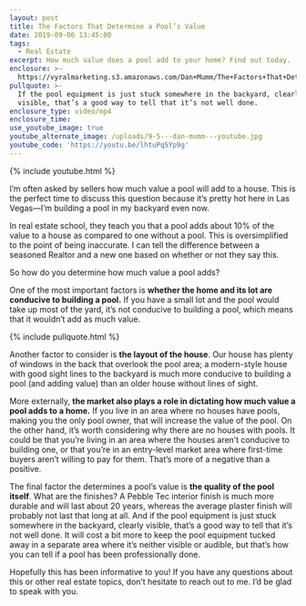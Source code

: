 ```yaml
---
layout: post
title: The Factors That Determine a Pool’s Value
date: 2019-09-06 13:45:00
tags:
  - Real Estate
excerpt: How much value does a pool add to your home? Find out today.
enclosure: >-
  https://vyralmarketing.s3.amazonaws.com/Dan+Mumm/The+Factors+That+Determine+a+Pools+Value.mp4
pullquote: >-
  If the pool equipment is just stuck somewhere in the backyard, clearly
  visible, that’s a good way to tell that it’s not well done.
enclosure_type: video/mp4
enclosure_time:
use_youtube_image: true
youtube_alternate_image: /uploads/9-5---dan-mumm---youtube.jpg
youtube_code: 'https://youtu.be/lhtuPq5Yp9g'
---
```


{% include youtube.html %}

I’m often asked by sellers how much value a pool will add to a house. This is the perfect time to discuss this question because it’s pretty hot here in Las Vegas—I’m building a pool in my backyard even now.&nbsp;

In real estate school, they teach you that a pool adds about 10% of the value to a house as compared to one without a pool. This is oversimplified to the point of being inaccurate. I can tell the difference between a seasoned Realtor and a new one based on whether or not they say this.

So how do you determine how much value a pool adds?

One of the most important factors is **whether the home and its lot are conducive to building a pool.** If you have a small lot and the pool would take up most of the yard, it’s not conducive to building a pool, which means that it wouldn’t add as much value.

{% include pullquote.html %}

Another factor to consider is **the layout of the house**. Our house has plenty of windows in the back that overlook the pool area; a modern-style house with good sight lines to the backyard is much more conducive to building a pool (and adding value) than an older house without lines of sight.

More externally, **the market also plays a role in dictating how much value a pool adds to a home.** If you live in an area where no houses have pools, making you the only pool owner, that will increase the value of the pool. On the other hand, it’s worth considering why there are no houses with pools. It could be that you’re living in an area where the houses aren’t conducive to building one, or that you’re in an entry-level market area where first-time buyers aren’t willing to pay for them. That’s more of a negative than a positive.

The final factor the determines a pool’s value is **the quality of the pool itself**. What are the finishes? A Pebble Tec interior finish is much more durable and will last about 20 years, whereas the average plaster finish will probably not last that long at all. And if the pool equipment is just stuck somewhere in the backyard, clearly visible, that’s a good way to tell that it’s not well done. It will cost a bit more to keep the pool equipment tucked away in a separate area where it’s neither visible or audible, but that’s how you can tell if a pool has been professionally done.

Hopefully this has been informative to you\! If you have any questions about this or other real estate topics, don’t hesitate to reach out to me. I’d be glad to speak with you.